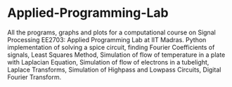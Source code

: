 # Applied-Programming-Lab
All the programs, graphs and plots for a computational course on Signal Processing EE2703: Applied Programming Lab at IIT Madras.  Python implementation of solving a spice circuit, finding Fourier Coefficients of signals, Least Squares Method, Simulation of flow of temperature in a plate with Laplacian Equation, Simulation of flow of electrons in a tubelight, Laplace Transforms, Simulation of Highpass and Lowpass Circuits, Digital Fourier Transform.
